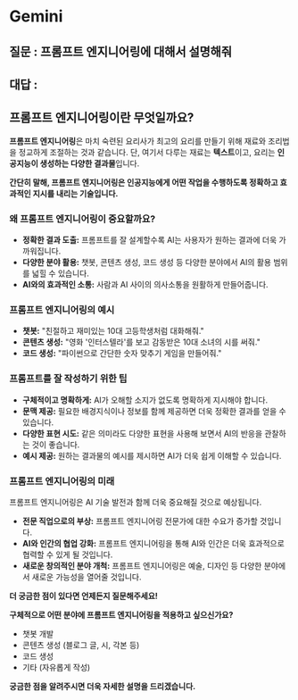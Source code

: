 # Gemini

## 질문 : 프롬프트 엔지니어링에 대해서 설명해줘

## 대답 :

## 프롬프트 엔지니어링이란 무엇일까요? 

**프롬프트 엔지니어링**은 마치 숙련된 요리사가 최고의 요리를 만들기 위해 재료와 조리법을 정교하게 조절하는 것과 같습니다. 단, 여기서 다루는 재료는 **텍스트**이고, 요리는 **인공지능이 생성하는 다양한 결과물**입니다. 

**간단히 말해, 프롬프트 엔지니어링은 인공지능에게 어떤 작업을 수행하도록 정확하고 효과적인 지시를 내리는 기술입니다.** 

### 왜 프롬프트 엔지니어링이 중요할까요?
* **정확한 결과 도출:** 프롬프트를 잘 설계할수록 AI는 사용자가 원하는 결과에 더욱 가까워집니다. 
* **다양한 분야 활용:** 챗봇, 콘텐츠 생성, 코드 생성 등 다양한 분야에서 AI의 활용 범위를 넓힐 수 있습니다. 
* **AI와의 효과적인 소통:** 사람과 AI 사이의 의사소통을 원활하게 만들어줍니다. 

### 프롬프트 엔지니어링의 예시

* **챗봇:** "친절하고 재미있는 10대 고등학생처럼 대화해줘."
* **콘텐츠 생성:** "영화 '인터스텔라'를 보고 감동받은 10대 소녀의 시를 써줘."
* **코드 생성:** "파이썬으로 간단한 숫자 맞추기 게임을 만들어줘."

### 프롬프트를 잘 작성하기 위한 팁
* **구체적이고 명확하게:** AI가 오해할 소지가 없도록 명확하게 지시해야 합니다.
* **문맥 제공:** 필요한 배경지식이나 정보를 함께 제공하면 더욱 정확한 결과를 얻을 수 있습니다.
* **다양한 표현 시도:** 같은 의미라도 다양한 표현을 사용해 보면서 AI의 반응을 관찰하는 것이 좋습니다.
* **예시 제공:** 원하는 결과물의 예시를 제시하면 AI가 더욱 쉽게 이해할 수 있습니다.

### 프롬프트 엔지니어링의 미래
프롬프트 엔지니어링은 AI 기술 발전과 함께 더욱 중요해질 것으로 예상됩니다. 
* **전문 직업으로의 부상:** 프롬프트 엔지니어링 전문가에 대한 수요가 증가할 것입니다.
* **AI와 인간의 협업 강화:** 프롬프트 엔지니어링을 통해 AI와 인간은 더욱 효과적으로 협력할 수 있게 될 것입니다.
* **새로운 창의적인 분야 개척:** 프롬프트 엔지니어링은 예술, 디자인 등 다양한 분야에서 새로운 가능성을 열어줄 것입니다.

**더 궁금한 점이 있다면 언제든지 질문해주세요!**

**구체적으로 어떤 분야에 프롬프트 엔지니어링을 적용하고 싶으신가요?** 
* 챗봇 개발
* 콘텐츠 생성 (블로그 글, 시, 각본 등)
* 코드 생성
* 기타 (자유롭게 작성)

**궁금한 점을 알려주시면 더욱 자세한 설명을 드리겠습니다.**